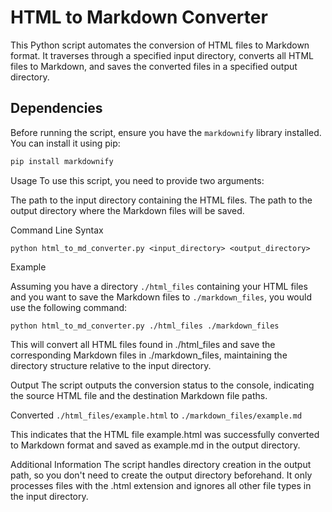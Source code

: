 # HTML to Markdown Converter

This Python script automates the conversion of HTML files to Markdown format. It traverses through a specified input directory, converts all HTML files to Markdown, and saves the converted files in a specified output directory.

## Dependencies

Before running the script, ensure you have the `markdownify` library installed. You can install it using pip:

```bash
pip install markdownify
```

Usage
To use this script, you need to provide two arguments:

The path to the input directory containing the HTML files.
The path to the output directory where the Markdown files will be saved.

Command Line Syntax

`python html_to_md_converter.py <input_directory> <output_directory>`

Example

Assuming you have a directory `./html_files` containing your HTML files and you want to save the Markdown files to `./markdown_files`, you would use the following command:

`python html_to_md_converter.py ./html_files ./markdown_files`

This will convert all HTML files found in ./html_files and save the corresponding Markdown files in ./markdown_files, maintaining the directory structure relative to the input directory.

Output
The script outputs the conversion status to the console, indicating the source HTML file and the destination Markdown file paths.

Converted `./html_files/example.html` to `./markdown_files/example.md`

This indicates that the HTML file example.html was successfully converted to Markdown format and saved as example.md in the output directory.

Additional Information
The script handles directory creation in the output path, so you don't need to create the output directory beforehand.
It only processes files with the .html extension and ignores all other file types in the input directory.
